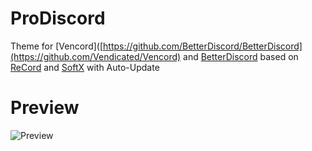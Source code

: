 # ProDiscord
Theme for [Vencord]([https://github.com/BetterDiscord/BetterDiscord](https://github.com/Vendicated/Vencord) and [BetterDiscord](https://github.com/BetterDiscord/BetterDiscord) based on [ReCord](https://github.com/Eject37/ReCord) and [SoftX](https://github.com/DiscordStyles/SoftX) with Auto-Update

# Preview
![Preview](https://prochopa.github.io/ProDiscord/ProDiscord.png)
